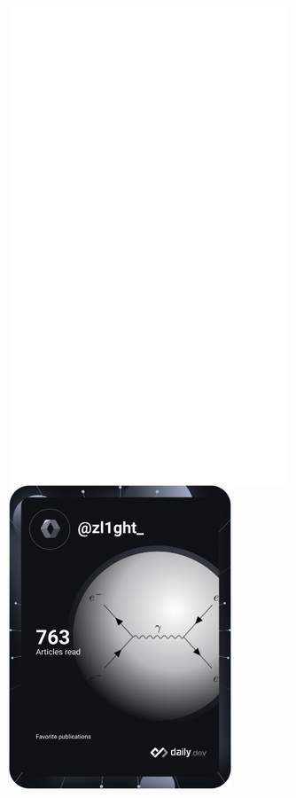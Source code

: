![Metrics](https://raw.githubusercontent.com/danieleguglietti/danieleguglietti/main/github-metrics.svg)
<a href="https://app.daily.dev/danieleguglietti"><img src="https://raw.githubusercontent.com/danieleguglietti/danieleguglietti/main/devcard.svg" width="400" alt="Daniele Guglietti's Dev Card"/></a>
